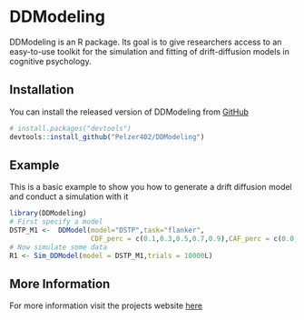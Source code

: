 

# DDModeling

<!-- badges: start -->
<!-- badges: end -->
DDModeling is an R package. Its goal is to give researchers access to an easy-to-use toolkit for the simulation and fitting of drift-diffusion models in cognitive psychology.

## Installation

You can install the released version of DDModeling from [GitHub](https://github.com/)

``` r
# install.packages("devtools")
devtools::install_github("Pelzer402/DDModeling")
```
## Example

This is a basic example to show you how to generate a drift diffusion model and conduct a simulation with it


```r
library(DDModeling)
# First specify a model
DSTP_M1 <-  DDModel(model="DSTP",task="flanker",
                    CDF_perc = c(0.1,0.3,0.5,0.7,0.9),CAF_perc = c(0.0,0.2,0.4,0.6,0.8,1.0))
# Now simulate some data
R1 <- Sim_DDModel(model = DSTP_M1,trials = 10000L)
```

## More Information
For more information visit the projects website [here](https://pelzer402.github.io/DDModeling/)
